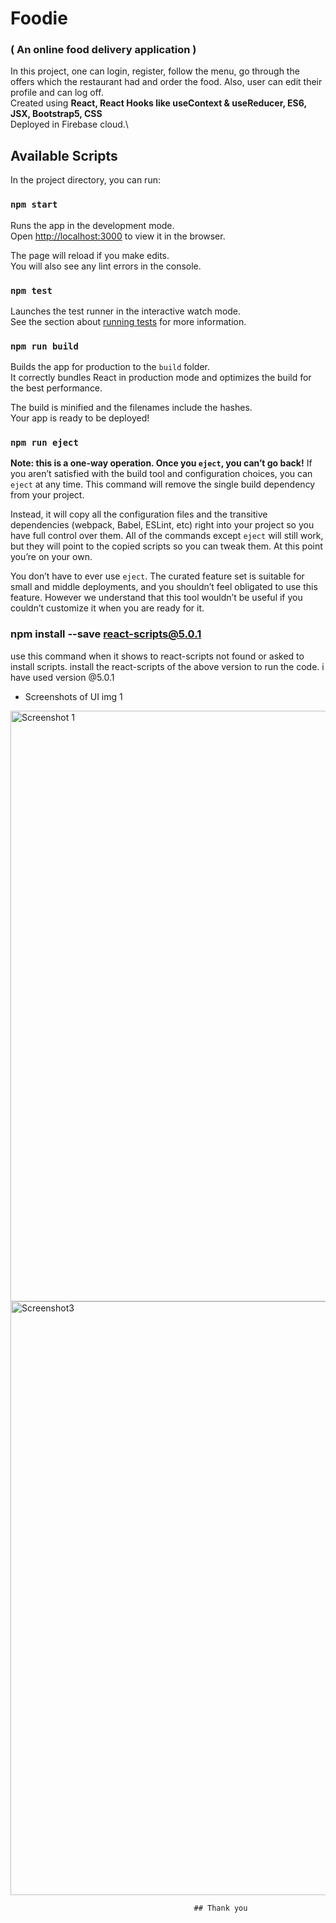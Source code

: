 # Foodie
### ( An online food delivery application )
In this project, one can login, register, follow the menu, go through the offers which the restaurant had and order the food. Also, user can edit their profile and can log off.\
Created using __React, React Hooks like useContext & useReducer, ES6, JSX, Bootstrap5, CSS__\
Deployed in Firebase cloud.\
## Available Scripts

In the project directory, you can run:

### `npm start`

Runs the app in the development mode.\
Open [http://localhost:3000](http://localhost:3000) to view it in the browser.

The page will reload if you make edits.\
You will also see any lint errors in the console.

### `npm test`

Launches the test runner in the interactive watch mode.\
See the section about [running tests](https://facebook.github.io/create-react-app/docs/running-tests) for more information.

### `npm run build`

Builds the app for production to the `build` folder.\
It correctly bundles React in production mode and optimizes the build for the best performance.

The build is minified and the filenames include the hashes.\
Your app is ready to be deployed!

### `npm run eject`

**Note: this is a one-way operation. Once you `eject`, you can’t go back!**
If you aren’t satisfied with the build tool and configuration choices, you can `eject` at any time. This command will remove the single build dependency from your project.

Instead, it will copy all the configuration files and the transitive dependencies (webpack, Babel, ESLint, etc) right into your project so you have full control over them. All of the commands except `eject` will still work, but they will point to the copied scripts so you can tweak them. At this point you’re on your own.

You don’t have to ever use `eject`. The curated feature set is suitable for small and middle deployments, and you shouldn’t feel obligated to use this feature. However we understand that this tool wouldn’t be useful if you couldn’t customize it when you are ready for it.

### npm install --save react-scripts@5.0.1
use this command when it shows to react-scripts not found or asked to install scripts.
install the react-scripts of the above version to run the code.
i have used version @5.0.1 


* Screenshots of UI
img 1
<img width="945" alt="Screenshot 1" src="https://user-images.githubusercontent.com/88225022/179464043-c1a5f342-1dee-4bc9-bb3d-ff3d8d45c3d7.png">


<img width="950" alt="Screenshot3" src="https://user-images.githubusercontent.com/88225022/179465746-56b1c0ac-2056-431a-82d1-aa216b976326.png">

                                             ## Thank you
